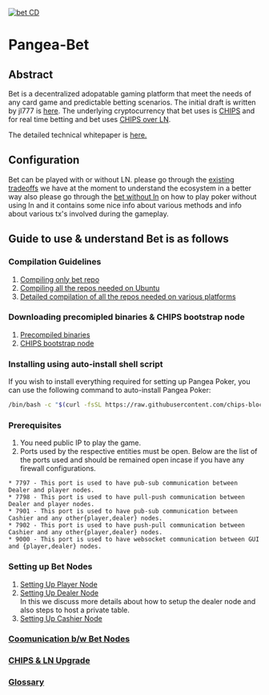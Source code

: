 [![bet CD](https://github.com/chips-blockchain/bet/actions/workflows/bet-cd.yml/badge.svg?branch=master)](https://github.com/chips-blockchain/bet/actions/workflows/bet-cd.yml)
# Pangea-Bet

## Abstract
Bet is a decentralized adopatable gaming platform that meet the needs of any card game and predictable betting scenarios. The initial draft is written by jl777 is [here](./docs/BET_Initial_Draft.md). The underlying cryptocurrency that bet uses is [CHIPS](https://github.com/chips-blockchain/chips) and for real time betting and bet uses [CHIPS over LN](https://github.com/chips-blockchain/lightning). 

The detailed technical whitepaper is [here.](https://cdn.discordapp.com/attachments/455737840668770315/456036359870611457/Unsolicited_PANGEA_WP.pdf)

## Configuration
Bet can be played with or without LN. please go through the [existing tradeoffs](./docs/protocol/architecture_doc.md) we have at the moment to understand the ecosystem in a better way also please go through the [bet without ln](./docs/protocol/bet_without_ln.md) on how to play poker without using ln and it contains some nice info about various methods and info about various tx's involved during the gameplay.

## Guide to use & understand Bet is as follows

### Compilation Guidelines
1. [Compiling only bet repo](./docs/protocol/ubuntu_compile.md#building-bet)
2. [Compiling all the repos needed on Ubuntu](./docs/protocol/ubuntu_compile.md)
3. [Detailed compilation of all the repos needed on various platforms](./docs/protocol/compile.md)

### Downloading precomipled binaries & CHIPS bootstrap node
1. [Precompiled binaries](./docs/protocol/release.md#downloading-precombiled-binaries-for-linux)
2. [CHIPS bootstrap node](./docs/protocol/release.md#downloading-chips-bootstrap-node)

### Installing using auto-install shell script

If you wish to install everything required for setting up Pangea Poker, you can use the following command to auto-install Pangea Poker:

```bash
/bin/bash -c "$(curl -fsSL https://raw.githubusercontent.com/chips-blockchain/bet/master/tools/install-pangea.sh)"
```

### Prerequisites
1. You need public IP to play the game.
2. Ports used by the respective entities must be open. Below are the list of the ports used and should be remained open incase if you have any firewall configurations.
```
* 7797 - This port is used to have pub-sub communication between Dealer and player nodes.
* 7798 - This port is used to have pull-push communication between Dealer and player nodes.
* 7901 - This port is used to have pub-sub communication between Cashier and any other{player,dealer} nodes.
* 7902 - This port is used to have push-pull communication between Cashier and any other{player,dealer} nodes.
* 9000 - This port is used to have websocket communication between GUI and {player,dealer} nodes.
```

### Setting up Bet Nodes
1. [Setting Up Player Node](./docs/protocol/player_setup.md)
2. [Setting Up Dealer Node](./docs/protocol/dealer_setup.md)
   <br/>In this we discuss more details about how to setup the dealer node and also steps to host a private table. 
3. [Setting Up Cashier Node](./docs/protocol/cashier_setup.md)


### [Coomunication b/w Bet Nodes](./docs/protocol/node_communication.md) 

### [CHIPS & LN Upgrade](./docs/protocol/upgrade.md)

### [Glossary](./docs/protocol/glossary.md) 
